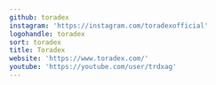 ```yaml
---
github: toradex
instagram: 'https://instagram.com/toradexofficial'
logohandle: toradex
sort: toradex
title: Toradex
website: 'https://www.toradex.com/'
youtube: 'https://youtube.com/user/trdxag'
---
```

